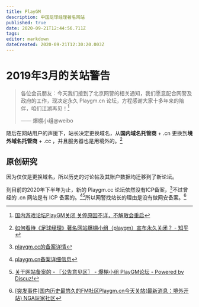 ```yaml
---
title: PlayGM
description: 中国足球经理著名网站
published: true
date: 2020-09-21T12:44:56.711Z
tags: 
editor: markdown
dateCreated: 2020-09-21T12:30:20.003Z
---
```


# 2019年3月的关站警告

> 各位会员朋友：今天我们接到了北京网警的相关通知，我们愿意配合网警及政府的工作，现决定永久 Playgm.cn 论坛，方程感谢大家十多年来的陪伴，咱们江湖再见！[^1]
>
> —— 爆棚小组@weibo

[^1]: [国内游戏论坛PlayGM关闭 关停原因不详，不解散会重启](https://archive.is/LNYua)

随后在网站用户的声援下，站长决定更换域名，从**国内域名托管商** + .cn 更换到**境外域名托管商** + .cc ，并且服务器也是用境外的。[^2]

[^2]: [如何看待《足球经理》著名网站爆棚小组（playgm）宣布永久关闭？ - 知乎](https://archive.is/2NhJC "https://www.zhihu.com/question/315468889")

## 原创研究

因为仅仅是更换域名，所以历史的讨论帖及其账户数据均迁移到了新论坛。

到目前的2020年下半年为止，新的 Playgm.cc 论坛依然没有ICP备案，[^3]不过曾经的 .cn 网站是有 ICP 备案的。[^4][^5]所以网警找站长的理由是没有做网安备案。[^6]

[^3]: [playgm.cc的备案详情](https://archive.is/Zmd5k "http://icp.chinaz.com/info?q=playgm.cc")

[^4]: [playgm.cn备案详细信息](https://archive.is/cMlqI "http://icp.chinaz.com/info?q=playgm.cn")

[^5]: [关于网站备案的 - 〖公告意见区〗 - 爆棚小组 PlayGM论坛 - Powered by Discuz!](https://archive.is/bJGp1 "http://www.playgm.cc/thread-718322-1-1.html")

[^6]: [[突发事件]国内历史最悠久的FM社区Playgm.cn今天关站(最新消息：境外开站) NGA玩家社区](https://archive.is/WwX7B)